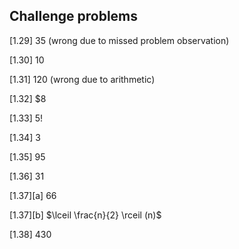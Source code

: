 ## Challenge problems

[1.29] $35$ (wrong due to missed problem observation)

[1.30] $10$

[1.31] $120$ (wrong due to arithmetic)

[1.32] $8

[1.33] $5!$

[1.34] $3$

[1.35] $95$

[1.36] $31$

[1.37][a] $66$

[1.37][b] $\lceil \frac{n}{2} \rceil (n)$

[1.38] $430$
